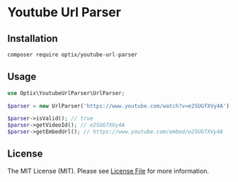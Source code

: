 # Youtube Url Parser

## Installation

```bash
composer require optix/youtube-url-parser
```

## Usage

```php
use Optix\YoutubeUrlParser\UrlParser;

$parser = new UrlParser('https://www.youtube.com/watch?v=e2SUGfXVy4A');

$parser->isValid(); // true
$parser->getVideoId(); // e2SUGfXVy4A
$parser->getEmbedUrl(); // https://www.youtube.com/embed/e2SUGfXVy4A
```

## License

The MIT License (MIT). Please see [License File](LICENSE.md) for more information.
